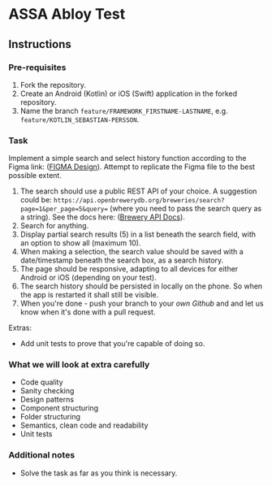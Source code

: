 # ASSA Abloy Test

## Instructions

### Pre-requisites

1. Fork the repository.
2. Create an Android (Kotlin) or iOS (Swift) application in the forked repository.
3. Name the branch `feature/FRAMEWORK_FIRSTNAME-LASTNAME`, e.g. `feature/KOTLIN_SEBASTIAN-PERSSON`.

### Task

Implement a simple search and select history function according to the Figma link: ([FIGMA Design](https://www.figma.com/design/4FGFIDr1xZVpO1Fr3SFOx4/Untitled?node-id=0-1&m=dev&t=cxovaN2pAAI2RrWd-1)). Attempt to replicate the Figma file to the best possible extent. 

1. The search should use a public REST API of your choice. A suggestion could be: `https://api.openbrewerydb.org/breweries/search?page=1&per_page=5&query=` (where you need to pass the search query as a string). See the docs here: ([Brewery API Docs](https://www.openbrewerydb.org/documentation/)).
2. Search for anything.
3. Display partial search results (5) in a list beneath the search field, with an option to show all (maximum 10).
4. When making a selection, the search value should be saved with a date/timestamp beneath the search box, as a search history.
5. The page should be responsive, adapting to all devices for either Android or iOS (depending on your test).
6. The search history should be persisted in locally on the phone. So when the app is restarted it shall still be visible.
7. When you're done - push your branch to your *own Github* and and let us know when it's done with a pull request.

Extras:
* Add unit tests to prove that you're capable of doing so.

### What we will look at extra carefully

* Code quality
* Sanity checking
* Design patterns
* Component structuring
* Folder structuring
* Semantics, clean code and readability
* Unit tests

### Additional notes

* Solve the task as far as you think is necessary.
